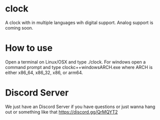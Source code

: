 # clock
A clock with in multiple languages wih digital support. Analog support is coming soon.
# How to use
Open a terminal on Linux/OSX and type ./clock. For windows open a command prompt and type clockc++windowsARCH.exe where ARCH is either x86_64, x86_32, x86, or arm64.
# Discord Server
We just have an Discord Server if you have questions or just wanna hang out or something like that https://discord.gg/QrMQYT2

